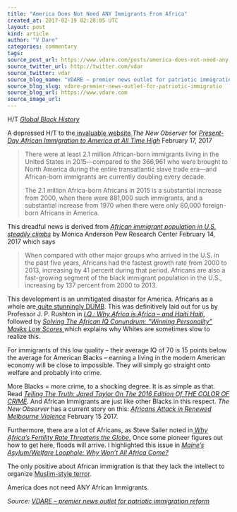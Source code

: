 ```yaml
---
title: "America Does Not Need ANY Immigrants From Africa"
created_at: 2017-02-19 02:28:05 UTC
layout: post
kind: article
author: "V Dare"
categories: commentary
tags: 
source_post_url: https://www.vdare.com/posts/america-does-not-need-any-immigrants-from-africa
source_twitter_url: http://twitter.com/vdar
source_twitter: vdar
source_blog_name: "VDARE – premier news outlet for patriotic immigration reform"
source_blog_slug: vdare-premier-news-outlet-for-patriotic-immigratio
source_blog_url: https://www.vdare.com
source_image_url: 
---
```

<div class="pf-content"><p>H/T <a href="http://www.globalblackhistory.com/2013/04/african-voices-in-us-immigration-reform.html"><em>Global Black History</em></a></p>
<p>A depressed H/T to the<a href="https://www.google.com/webhp?sourceid=chrome-instant&amp;rlz=1C1RUCY_enUS700US700&amp;ion=1&amp;espv=2&amp;ie=UTF-8#q=site:vdare.com+The+New+Observer"> invaluable website </a><em>The New Observer</em> for <a href="http://newobserveronline.com/present-day-african-immigration-america-time-high/"><em>Present-Day African Immigration to America at All Time High</em></a> February 17, 2017</p>
<blockquote><p>There were at least 2.1 million African-born immigrants living in the United States in 2015—compared to the 366,961 who were brought to North America during the entire transatlantic slave trade era—and African-born immigrants are currently doubling every decade.</p>
<p>The 2.1 million Africa-born Africans in 2015 is a substantial increase from 2000, when there were 881,000 such immigrants, and a substantial increase from 1970 when there were only 80,000 foreign-born Africans in America.</p></blockquote>
<p>This dreadful news is derived from <a href="http://www.pewresearch.org/fact-tank/2017/02/14/african-immigrant-population-in-u-s-steadily-climbs/"><em>African immigrant population in U.S. steadily climbs</em></a> by Monica Anderson Pew Research Center February 14, 2017 which says</p>
<blockquote><p>When compared with other major groups who arrived in the U.S. in the past five years, Africans had the fastest growth rate from 2000 to 2013, increasing by 41 percent during that period. Africans are also a fast-growing segment of the black immigrant population in the U.S., increasing by 137 percent from 2000 to 2013.</p><!-- TAG START { player: "7518-804336-VDare - Outstream - Rev", owner: "ONE Video by AOL", for: "ONE Video by AOL" - BEINJS } --><div id="57966237cc52c74a5e1363c4" class="vdb_player vdb_57966237cc52c74a5e1363c456bcd17ce4b018167fea5539">    <script type="text/javascript" src="//delivery.vidible.tv/jsonp/pid=57966237cc52c74a5e1363c4/56bcd17ce4b018167fea5539_bein.js"></script></div><!-- TAG END { date: 07/25/16 } --></blockquote>
<p>This development is an unmitigated disaster for America. Africans as a whole are<a href="http://www.targetmap.com/viewer.aspx?reportId=2812"> quite stunningly DUMB</a>. This was definitively laid out for us by Professor J. P. Rushton in <a href="http://www.vdare.com/articles/iq-why-africa-is-africa-and-haiti-haiti"><em>I.Q.: Why Africa is Africa – and Haiti Haiti, </em></a>followed by <a href="http://www.vdare.com/articles/solving-the-african-iq-conundrum-winning-personality-masks-low-scores"><em>Solving The African IQ Conundrum: “Winning Personality” Masks Low Scores</em> </a>which explains why Whites are sometimes slow to realize this.</p>
<p>For immigrants of this low quality – their average IQ of 70 is 15 points below the average for American Blacks – earning a living in the modern American economy will be close to impossible. They will simply go straight onto welfare and probably into crime.</p>
<p>More Blacks = more crime, to a shocking degree. It is as simple as that. Read <a href="http://www.vdare.com/articles/telling-the-truth-jared-taylors-on-the-2016-edition-of-the-color-of-crime"><em>Telling The Truth: Jared Taylor On The 2016 Edition Of THE COLOR OF CRIME</em></a>. And African Immigrants are just like other Blacks in this respect. <em>The New Observer</em> has a current story on this: <a href="http://newobserveronline.com/africans-attack-renewed-melbourne-violence/"><em>Africans Attack in Renewed Melbourne Violence</em></a> February 15 2017.</p>
<p>Furthermore, there are a lot of Africans, as Steve Sailer noted in<a href="http://www.vdare.com/posts/why-africas-fertility-rate-threatens-the-globe"><em> Why Africa’s Fertility Rate Threatens the Globe.</em></a> Once some pioneer figures out how to get here, floods will arrive. I highlighted this issue in <a href="http://www.vdare.com/posts/maines-asylumwelfare-loophole-why-wont-all-africa-come"><em>Maine’s Asylum/Welfare Loophole: Why Won’t All Africa Come?</em></a></p>
<p>The only positive about African immigration is that they lack the intellect to organize <a href="http://www.vdare.com/articles/this-hidden-fact-predicts-terrorism-muslim-immigration">Muslim-style terror</a>.</p>
<p>America does not need ANY African Immigrants.</p>
</div><div class="">
    <i>Source: <a href="https://www.vdare.com">VDARE – premier news outlet for patriotic immigration reform</a></i>
</div>
